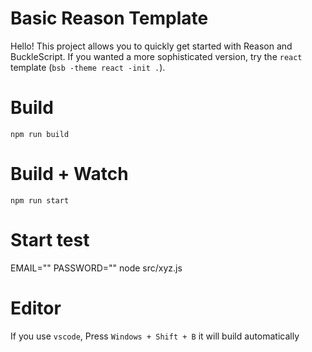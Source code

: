 # Basic Reason Template

Hello! This project allows you to quickly get started with Reason and BuckleScript. If you wanted a more sophisticated version, try the `react` template (`bsb -theme react -init .`).

# Build

```
npm run build
```

# Build + Watch

```
npm run start
```

# Start test

EMAIL="" PASSWORD="" node src/xyz.js

# Editor

If you use `vscode`, Press `Windows + Shift + B` it will build automatically
